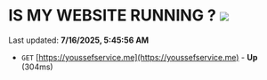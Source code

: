 # IS MY WEBSITE RUNNING ? [![](https://img.shields.io/static/v1?label=Sponsor&message=%E2%9D%A4&logo=GitHub&color=%23fe8e86)](https://github.com/sponsors/Youssef-Lehmam)

Last updated: **7/16/2025, 5:45:56 AM**

- `GET` [https://youssefservice.me](https://youssefservice.me) - **Up** (304ms)
